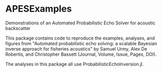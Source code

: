 # APESExamples
Demonstrations of an Automated Probabilistic Echo Solver for acoustic backscatter

This package contains code to reproduce the examples, analyses, and figures
from "Automated probabilistic echo solving: a scalable Bayesian inverse approach
for fisheries acoustics" by Samuel Urmy, Alex De Robertis, and Christopher Bassett
(Journal, Volume, Issue, Pages, DOI).

The analyses in this package all use ProbabilisticEchoInversion.jl.
